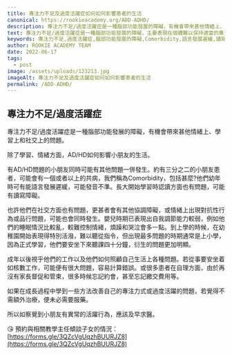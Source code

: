 ```yaml
---
title: 專注力不足及過度活躍症如何如何影響患者的生活
canonical: https://rookieacademy.org/ADD-ADHD/
description: 專注力不足/過度活躍症是一種腦部功能發展的障礙，有機會帶來甚他情緒上、學習上和社交上的問題。
text: 專注力不足/過度活躍症是一種腦部功能發展的障礙，主要表現在個體難以保持適當的專注和注意力。這種症狀可能對他們的情緒、學習和社交造成負面影響。
keywords: 專注力不足,過度活躍症,腦部功能發展的障礙,Comorbidity,語言發展遲緩,讀寫障礙,對抗性行為
author: ROOKIE ACADEMY TEAM
date: 2022-06-17
tags:
  - post
image: /assets/uploads/123213.jpg
imageAlt: 專注力不足及過度活躍症如何如何影響患者的生活
permalink: /ADD-ADHD/
---
```

## 專注力不足/過度活躍症

專注力不足/過度活躍症是一種腦部功能發展的障礙，有機會帶來甚他情緒上、學習上和社交上的問題。

除了學習、情緒方面，AD/HD如何影響小朋友的生活。

有AD/HD問題的小朋友同時可能有其他問題一併發生。約有三分之二的小朋友患者，可能會有一個或者以上的共病，我們稱為Comorbidity，包括甚麼?他們幼年時可有能語言發展遲緩，可能發音不準。長大開始學習時認讀方面也有問題，可能有讀寫障礙。

也許他們在社交方面也有問題，更甚者會有其他協調障礙，或情緒上出現對抗性行為或品行問題，可能也會同時發生。嬰兒時期已表現出自我調節能力較弱，例如他們的睡眠情況比較亂，較難控制情緒，煩躁和哭泣會多一點。到上學的時候，在幼稚園開始表現得特別活潑，難以聽從指令，但出現最多問題的時期通常是上小學，因為正式學習，他們要安坐下來聽課四十分鐘，衍生的問題更加明顯。

成年以後視乎他們的工作以及他們如何照顧自己生活上各種問題。若從事要安坐着如核數工作，可能便有很大問題，容易計算錯誤。或很多患者在自理方面，由於再沒有家長督促和管束，很多時候忘記約會，甚至忘記繳交費用等。

如果在成長過程中學到一些方法改善自己的專注力式或過度活躍的問題，若覺得不需額外治療，便未必需要服藥。

所以如察覺到小朋友有異常的活躍行為，應該及早求醫。

😘 預約與相關教學主任傾談子女的情況：
[https://forms.gle/3QZcVgUqzhBUURJZ8](https://forms.gle/3QZcVgUqzhBUURJZ8)